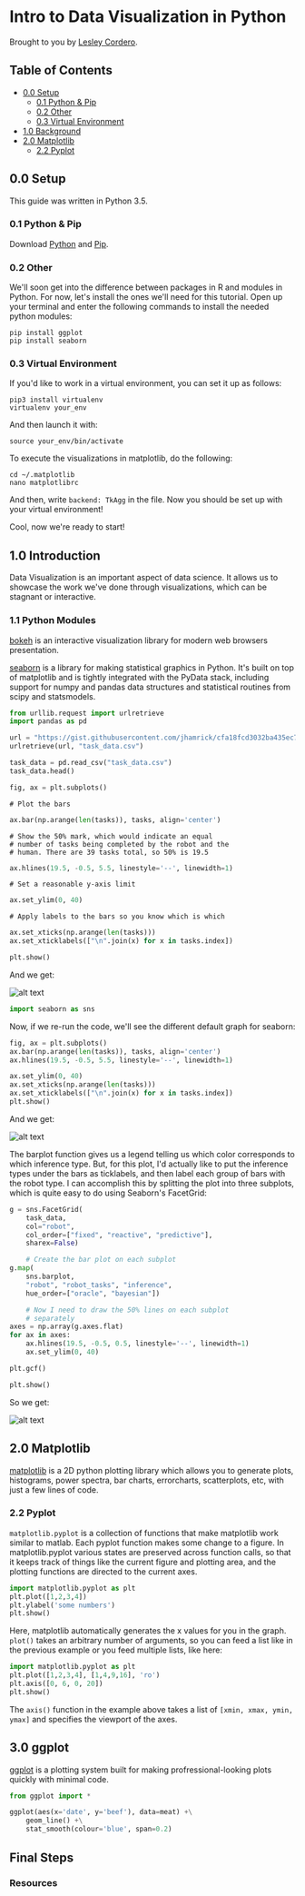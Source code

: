 Intro to Data Visualization in Python
==================

Brought to you by [Lesley Cordero](http://www.columbia.edu/~lc2958). 

## Table of Contents

- [0.0 Setup](#00-setup)
	+ [0.1 Python & Pip](#01-python--pip)
	+ [0.2 Other](#02-other)
	+ [0.3 Virtual Environment](#03-virtual-environment)
- [1.0 Background](#10-background)
- [2.0 Matplotlib](#20-matplotlib)
	+ [2.2 Pyplot](#22-pyplot)


## 0.0 Setup

This guide was written in Python 3.5.

### 0.1 Python & Pip

Download [Python](https://www.python.org/downloads/) and [Pip](https://pip.pypa.io/en/stable/installing/).


### 0.2 Other

We'll soon get into the difference between packages in R and modules in Python. For now, let's install the ones we'll need for this tutorial. Open up your terminal and enter the following commands to install the needed python modules: 

```
pip install ggplot
pip install seaborn 
```

### 0.3 Virtual Environment

If you'd like to work in a virtual environment, you can set it up as follows: 
```
pip3 install virtualenv
virtualenv your_env
```
And then launch it with: 
```
source your_env/bin/activate
```

To execute the visualizations in matplotlib, do the following:

```
cd ~/.matplotlib
nano matplotlibrc
```
And then, write `backend: TkAgg` in the file. Now you should be set up with your virtual environment!

Cool, now we're ready to start! 

## 1.0 Introduction

Data Visualization is an important aspect of data science. It allows us to showcase the work we've done through visualizations, which can be stagnant or interactive. 

### 1.1 Python Modules

[bokeh](http://bokeh.pydata.org/en/latest/) is an interactive visualization library for modern web browsers presentation. 

[seaborn](http://seaborn.pydata.org/introduction.html#introduction) is a library for making statistical graphics in Python. It's built on top of matplotlib and is tightly integrated with the PyData stack, including support for numpy and pandas data structures and statistical routines from scipy and statsmodels. 


``` python
from urllib.request import urlretrieve
import pandas as pd
```

``` python
url = "https://gist.githubusercontent.com/jhamrick/cfa18fcd3032ba435ec78a194b1447be/raw/4a4052c56161df8e454a61ab5286a769799c64b8/task_data.csv"
urlretrieve(url, "task_data.csv")
```

``` python
task_data = pd.read_csv("task_data.csv")
task_data.head()
```

``` python
fig, ax = plt.subplots()
```    
    # Plot the bars
``` python
ax.bar(np.arange(len(tasks)), tasks, align='center')
```
    # Show the 50% mark, which would indicate an equal
    # number of tasks being completed by the robot and the
    # human. There are 39 tasks total, so 50% is 19.5
``` python
ax.hlines(19.5, -0.5, 5.5, linestyle='--', linewidth=1)
```    
    # Set a reasonable y-axis limit
``` python
ax.set_ylim(0, 40)
```    
    # Apply labels to the bars so you know which is which
``` python
ax.set_xticks(np.arange(len(tasks)))
ax.set_xticklabels(["\n".join(x) for x in tasks.index])
```

``` python
plt.show()
```

And we get: 

![alt text](https://github.com/lesley2958/intro-data-viz/blob/master/figure1.png?raw=true "Logo Title Text 1")

``` python
import seaborn as sns
```

Now, if we re-run the code, we'll see the different default graph for seaborn:

``` python
fig, ax = plt.subplots()
ax.bar(np.arange(len(tasks)), tasks, align='center')
ax.hlines(19.5, -0.5, 5.5, linestyle='--', linewidth=1)

ax.set_ylim(0, 40)
ax.set_xticks(np.arange(len(tasks)))
ax.set_xticklabels(["\n".join(x) for x in tasks.index])
plt.show()
```

And we get: 

![alt text](https://github.com/lesley2958/intro-data-viz/blob/master/figure2.png?raw=true "Logo Title Text 1")

The barplot function gives us a legend telling us which color corresponds to which inference type. But, for this plot, I'd actually like to put the inference types under the bars as ticklabels, and then label each group of bars with the robot type. I can accomplish this by splitting the plot into three subplots, which is quite easy to do using Seaborn's FacetGrid:

``` python
g = sns.FacetGrid(
	task_data,
	col="robot",
	col_order=["fixed", "reactive", "predictive"],
	sharex=False)

    # Create the bar plot on each subplot
g.map(
	sns.barplot,
	"robot", "robot_tasks", "inference",
	hue_order=["oracle", "bayesian"])

    # Now I need to draw the 50% lines on each subplot
    # separately
axes = np.array(g.axes.flat)
for ax in axes:
	ax.hlines(19.5, -0.5, 0.5, linestyle='--', linewidth=1)
	ax.set_ylim(0, 40)

plt.gcf()
```

``` python
plt.show()
```
So we get: 

![alt text](https://github.com/lesley2958/intro-data-viz/blob/master/figure3.png?raw=true "Logo Title Text 1")


## 2.0 Matplotlib

[matplotlib](http://matplotlib.org/) is a 2D python plotting library which allows you to generate plots, histograms, power spectra, bar charts, errorcharts, scatterplots, etc, with just a few lines of code.

### 2.2 Pyplot

`matplotlib.pyplot` is a collection of functions that make matplotlib work similar to matlab. Each pyplot function makes some change to a figure. In matplotlib.pyplot various states are preserved across function calls, so that it keeps track of things like the current figure and plotting area, and the plotting functions are directed to the current axes.


``` python
import matplotlib.pyplot as plt
plt.plot([1,2,3,4])
plt.ylabel('some numbers')
plt.show()
```

Here, matplotlib automatically generates the x values for you in the graph. `plot()` takes an arbitrary number of arguments, so you can feed a list like in the previous example or you feed multiple lists, like here:

``` python
import matplotlib.pyplot as plt
plt.plot([1,2,3,4], [1,4,9,16], 'ro')
plt.axis([0, 6, 0, 20])
plt.show()
```

The `axis()` function in the example above takes a list of `[xmin, xmax, ymin, ymax]` and specifies the viewport of the axes.


## 3.0 ggplot

[ggplot](http://ggplot.yhathq.com/) is a plotting system built for making profressional-looking plots quickly with minimal code.

``` python
from ggplot import *

ggplot(aes(x='date', y='beef'), data=meat) +\
    geom_line() +\
    stat_smooth(colour='blue', span=0.2)
```



## Final Steps

### Resources


 
